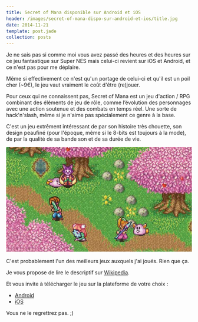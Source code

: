 ```yaml
---
title: Secret of Mana disponible sur Android et iOS
header: /images/secret-of-mana-dispo-sur-android-et-ios/title.jpg
date: 2014-11-21
template: post.jade
collection: posts
---
```


Je ne sais pas si comme moi vous avez passé des heures et des heures sur ce jeu fantastique sur Super NES mais celui-ci revient sur iOS et Android, et ce n'est pas pour me déplaire.

Même si effectivement ce n'est qu'un portage de celui-ci et qu'il est un poil cher (~9€), le jeu vaut vraiment le coût d'être (re)jouer.

Pour ceux qui ne connaissent pas, Secret of Mana est un jeu d'action / RPG combinant des éléments de jeu de rôle, comme l’évolution des personnages avec une action soutenue et des combats en temps réel. Une sorte de hack'n'slash, même si je n'aime pas spécialement ce genre à la base.

C'est un jeu extrêment intéressant de par son histoire très chouette, son design peaufiné (pour l'époque, même si le 8-bits est toujours à la mode), de par la qualité de sa bande son et de sa durée de vie.

![](/images/secret-of-mana-dispo-sur-android-et-ios/preview.jpg)

C'est probablement l'un des meilleurs jeux auxquels j'ai joués. Rien que ça.

Je vous propose de lire le descriptif sur [Wikipedia](http://fr.wikipedia.org/wiki/Secret_of_Mana).


Et vous invite à télécharger le jeu sur la plateforme de votre choix :


- [Android](https://play.google.com/store/apps/details?id=com.square_enix.secret&hl=en)
- [iOS](https://itunes.apple.com/en/app/secret-of-mana/id407949800?mt=8)


Vous ne le regrettrez pas. ;)
